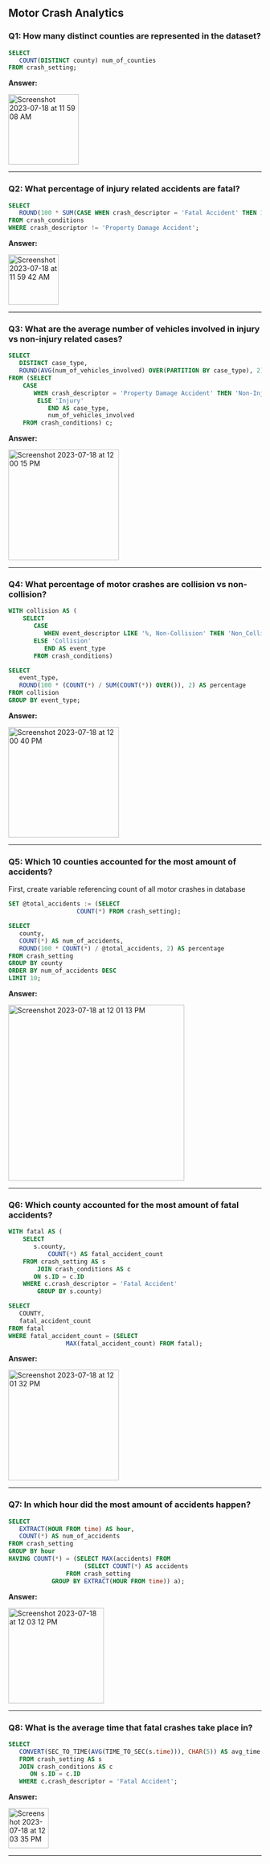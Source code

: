 ## Motor Crash Analytics 

### Q1: How many distinct counties are represented in the dataset?

```sql
SELECT 
   COUNT(DISTINCT county) num_of_counties
FROM crash_setting;
```
**Answer:**

<img width="140" alt="Screenshot 2023-07-18 at 11 59 08 AM" src="https://github.com/ryanpark0117/images/assets/135900740/e76dc28f-6d39-407f-ad94-627fb67c5955">

***

### Q2: What percentage of injury related accidents are fatal? 

```sql
SELECT 
   ROUND(100 * SUM(CASE WHEN crash_descriptor = 'Fatal Accident' THEN 1 ELSE 0 END) / COUNT(*), 2) as percentage
FROM crash_conditions 
WHERE crash_descriptor != 'Property Damage Accident';
```
**Answer:**

<img width="100" alt="Screenshot 2023-07-18 at 11 59 42 AM" src="https://github.com/ryanpark0117/images/assets/135900740/3b85fed9-370a-4c66-8eca-e5e0dd5f8acf">

***

### Q3: What are the average number of vehicles involved in injury vs non-injury related cases? 

```sql
SELECT 
   DISTINCT case_type,
   ROUND(AVG(num_of_vehicles_involved) OVER(PARTITION BY case_type), 2) AS avg_vehicles_involved
FROM (SELECT 
	CASE 
	   WHEN crash_descriptor = 'Property Damage Accident' THEN 'Non-Injury'
        ELSE 'Injury'
           END AS case_type,
           num_of_vehicles_involved
	FROM crash_conditions) c;
```
**Answer:**

<img width="220" alt="Screenshot 2023-07-18 at 12 00 15 PM" src="https://github.com/ryanpark0117/images/assets/135900740/0fb9e962-1840-49c4-af7e-1aea5c8a31c3">

***

### Q4: What percentage of motor crashes are collision vs non-collision? 

```sql
WITH collision AS (
	SELECT
	   CASE
	      WHEN event_descriptor LIKE '%, Non-Collision' THEN 'Non_Collision'
	   ELSE 'Collision'
	      END AS event_type
	   FROM crash_conditions) 

SELECT 
   event_type,
   ROUND(100 * (COUNT(*) / SUM(COUNT(*)) OVER()), 2) AS percentage
FROM collision 
GROUP BY event_type;
```
**Answer:**

<img width="220" alt="Screenshot 2023-07-18 at 12 00 40 PM" src="https://github.com/ryanpark0117/images/assets/135900740/8504ef85-ff51-49f9-ae77-f885374b4488">

***

### Q5: Which 10 counties accounted for the most amount of accidents? 

First, create variable referencing count of all motor crashes in database

```sql
SET @total_accidents := (SELECT 
      			   COUNT(*) FROM crash_setting);

SELECT 
   county,
   COUNT(*) AS num_of_accidents,
   ROUND(100 * COUNT(*) / @total_accidents, 2) AS percentage
FROM crash_setting
GROUP BY county
ORDER BY num_of_accidents DESC
LIMIT 10;
```
**Answer:**

<img width="350" alt="Screenshot 2023-07-18 at 12 01 13 PM" src="https://github.com/ryanpark0117/images/assets/135900740/e426e67f-3ffa-43f5-ba37-090d2308c676">

***

### Q6: Which county accounted for the most amount of fatal accidents? 

```sql
WITH fatal AS (
	SELECT
	   s.county,
           COUNT(*) AS fatal_accident_count
	FROM crash_setting AS s
        JOIN crash_conditions AS c
	   ON s.ID = c.ID
	WHERE c.crash_descriptor = 'Fatal Accident'
        GROUP BY s.county)

SELECT
   COUNTY,
   fatal_accident_count
FROM fatal
WHERE fatal_accident_count = (SELECT 
				MAX(fatal_accident_count) FROM fatal);
```
**Answer:**              

<img width="220" alt="Screenshot 2023-07-18 at 12 01 32 PM" src="https://github.com/ryanpark0117/images/assets/135900740/bd8074e4-8365-4f51-be87-0b48ef96052d">

***

### Q7: In which hour did the most amount of accidents happen? 

```sql
SELECT
   EXTRACT(HOUR FROM time) AS hour,
   COUNT(*) AS num_of_accidents
FROM crash_setting
GROUP BY hour
HAVING COUNT(*) = (SELECT MAX(accidents) FROM 
                     (SELECT COUNT(*) AS accidents
		        FROM crash_setting 
			GROUP BY EXTRACT(HOUR FROM time)) a);
```
**Answer:**      

<img width="190" alt="Screenshot 2023-07-18 at 12 03 12 PM" src="https://github.com/ryanpark0117/images/assets/135900740/11ee5a43-abba-4208-831e-4ef1d7b77078">

***
                        
### Q8: What is the average time that fatal crashes take place in?

```sql
SELECT
   CONVERT(SEC_TO_TIME(AVG(TIME_TO_SEC(s.time))), CHAR(5)) AS avg_time
   FROM crash_setting AS s
   JOIN crash_conditions AS c
      ON s.ID = c.ID
   WHERE c.crash_descriptor = 'Fatal Accident';
```
**Answer:**

<img width="80" alt="Screenshot 2023-07-18 at 12 03 35 PM" src="https://github.com/ryanpark0117/images/assets/135900740/3aa87eaf-ddba-492d-b5f9-3b4b0ca4ac5d">

***
